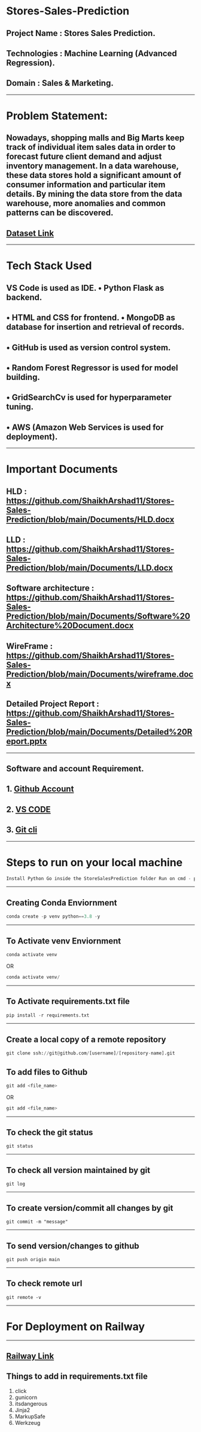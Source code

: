 # **Stores-Sales-Prediction**

## Project Name : Stores Sales Prediction.
## Technologies : Machine Learning (Advanced Regression).
## Domain : Sales & Marketing.
---

# **Problem Statement:**
Nowadays, shopping malls and Big Marts keep track of individual item sales data in order to forecast future client demand and adjust inventory management. In a data warehouse, these data stores hold a significant amount of consumer information and particular item details. By mining the data store from the data warehouse, more anomalies and common patterns can be discovered.
---

## [Dataset Link](https://www.kaggle.com/datasets/brijbhushannanda1979/bigmart-sales-data)
---
# Tech Stack Used
 ## VS Code is used as IDE. • Python Flask as backend. 
 ## • HTML and CSS for frontend. • MongoDB as database for insertion and retrieval of records. 
 ## • GitHub is used as version control system. 
 ## • Random Forest Regressor is used for model building. 
 ## • GridSearchCv is used for hyperparameter tuning.
 ## • AWS (Amazon Web Services is used for deployment). 
---
# Important Documents
## HLD : https://github.com/ShaikhArshad11/Stores-Sales-Prediction/blob/main/Documents/HLD.docx
## LLD : https://github.com/ShaikhArshad11/Stores-Sales-Prediction/blob/main/Documents/LLD.docx
## Software architecture : https://github.com/ShaikhArshad11/Stores-Sales-Prediction/blob/main/Documents/Software%20Architecture%20Document.docx
## WireFrame : https://github.com/ShaikhArshad11/Stores-Sales-Prediction/blob/main/Documents/wireframe.docx
## Detailed Project Report : https://github.com/ShaikhArshad11/Stores-Sales-Prediction/blob/main/Documents/Detailed%20Report.pptx

---
## Software and account Requirement.
## 1. [Github Account](https://github.com/)
## 2. [VS CODE](https://code.visualstudio.com/download)
## 3. [Git cli](https://git-scm.com/downloads)
---
# Steps to run on your local machine
```python
Install Python Go inside the StoreSalesPrediction folder Run on cmd - python app.py
```
---
## Creating Conda Enviornment
```python
conda create -p venv python==3.8 -y
```
---

## To Activate venv Enviornment
```python
conda activate venv
```
OR
```python
conda activate venv/
```
---

## To Activate requirements.txt file
```python
pip install -r requirements.txt
```
---
## Create a local copy of a remote repository
```python
git clone ssh://git@github.com/[username]/[repository-name].git
```
## To add files to Github
```python
git add <file_name>
```
OR
```python
git add <file_name>
```
---
## To check the git status
```
git status
```
---
## To check all version maintained by git
```
git log
```
---
## To create version/commit all changes by git
```
git commit -m "message"
```
---
## To send version/changes to github
```
git push origin main
```
---
## To check remote url
```
git remote -v
```
---
# **For Deployment on Railway**
---
[Railway Link](https://railway.app/)
---
## Things to add in requirements.txt file 
1. click
2. gunicorn
3. itsdangerous
4. Jinja2
5. MarkupSafe
6. Werkzeug


